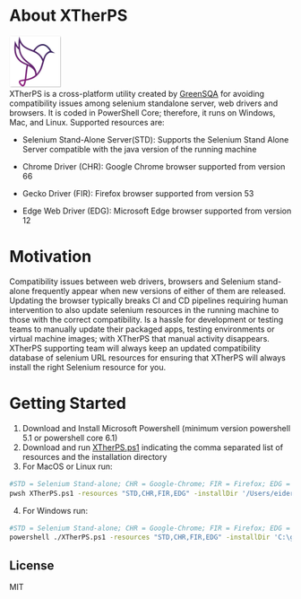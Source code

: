 # About XTherPS 
[![N|Solid](https://github.com/TheSoftwareDesignLab/XTherPS/blob/master/Img/XTherPSSmall.png)](http://www.greensqa.com)
<br>
XTherPS is a cross-platform utility created by [GreenSQA](https://greensqa.com/en) for avoiding compatibility issues among selenium standalone server, web drivers and browsers. It is coded in PowerShell Core; therefore, it runs on Windows, Mac, and Linux. Supported resources are:

- Selenium Stand-Alone Server(STD): Supports the Selenium Stand Alone Server compatible with the java version of the running machine

- Chrome Driver (CHR): Google Chrome browser supported from version 66

- Gecko Driver (FIR): Firefox browser supported from version 53 

- Edge Web Driver (EDG): Microsoft Edge browser supported from version 12

# Motivation
Compatibility issues between web drivers, browsers and Selenium stand-alone frequently appear when new versions of either of them are released. Updating the browser typically breaks CI and CD pipelines requiring human intervention to also update selenium resources in the running machine to those with the correct compatibility.
Is a hassle for development or testing teams to manually update their packaged apps, testing environments or virtual machine images; with XTherPS that manual activity disappears. XTherPS supporting team will always keep an updated compatibility database of selenium URL resources for ensuring that XTherPS will always install the right Selenium resource for you.

# Getting Started

1. Download and Install Microsoft Powershell (minimum version powershell 5.1 or powershell core 6.1)
2. Download and run [XTherPS.ps1](https://raw.githubusercontent.com/TheSoftwareDesignLab/XTherPS/master/XTherPS.ps1) indicating the comma separated list of resources and the installation directory
3. For MacOS or Linux run:
```sh
#STD = Selenium Stand-alone; CHR = Google-Chrome; FIR = Firefox; EDG = Edge
pwsh XTherPS.ps1 -resources "STD,CHR,FIR,EDG" -installDir '/Users/eider/Selenium'
```
4.	For Windows run: 
```sh
#STD = Selenium Stand-alone; CHR = Google-Chrome; FIR = Firefox; EDG = Edge
powershell ./XTherPS.ps1 -resources "STD,CHR,FIR,EDG" -installDir 'C:\greensqa\selenium'
```

License
----

MIT
